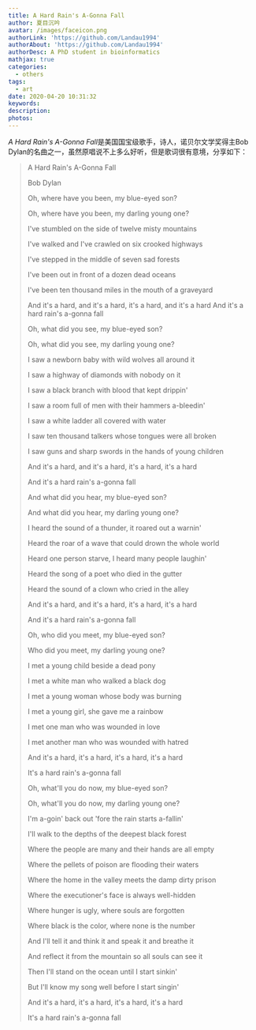 ```yaml
---
title: A Hard Rain's A-Gonna Fall
author: 夏目沉吟
avatar: /images/faceicon.png
authorLink: 'https://github.com/Landau1994'
authorAbout: 'https://github.com/Landau1994'
authorDesc: A PhD student in bioinformatics
mathjax: true
categories:
  - others
tags:
  - art
date: 2020-04-20 10:31:32
keywords:
description:
photos:
---
```


*A Hard Rain's A-Gonna Fall*是美国国宝级歌手，诗人，诺贝尔文学奖得主Bob Dylan的名曲之一，虽然原唱说不上多么好听，但是歌词很有意境，分享如下：

> A Hard Rain's A-Gonna Fall
> 
> Bob Dylan
> 
> Oh, where have you been, my blue-eyed son?
> 
> Oh, where have you been, my darling young one?
> 
> I've stumbled on the side of twelve misty mountains
> 
> I've walked and I've crawled on six crooked highways
> 
> I've stepped in the middle of seven sad forests
> 
> I've been out in front of a dozen dead oceans
> 
> I've been ten thousand miles in the mouth of a graveyard
> 
> And it's a hard, and it's a hard, it's a hard, and it's a hard
> And it's a hard rain's a-gonna fall
> 
> Oh, what did you see, my blue-eyed son?
> 
> Oh, what did you see, my darling young one?
> 
> I saw a newborn baby with wild wolves all around it
> 
> I saw a highway of diamonds with nobody on it
> 
> I saw a black branch with blood that kept drippin'
> 
> I saw a room full of men with their hammers a-bleedin'
> 
> I saw a white ladder all covered with water
> 
> I saw ten thousand talkers whose tongues were all broken
> 
> I saw guns and sharp swords in the hands of young children
> 
> And it's a hard, and it's a hard, it's a hard, it's a hard
> 
> And it's a hard rain's a-gonna fall
> 
> And what did you hear, my blue-eyed son?
> 
> And what did you hear, my darling young one?
> 
> I heard the sound of a thunder, it roared out a warnin'
> 
> Heard the roar of a wave that could drown the whole world
> 
> Heard one person starve, I heard many people laughin'
> 
> Heard the song of a poet who died in the gutter
> 
> Heard the sound of a clown who cried in the alley
> 
> And it's a hard, and it's a hard, it's a hard, it's a hard
> 
> And it's a hard rain's a-gonna fall
> 
> Oh, who did you meet, my blue-eyed son?
> 
> Who did you meet, my darling young one?
> 
> I met a young child beside a dead pony
> 
> I met a white man who walked a black dog
> 
> I met a young woman whose body was burning
> 
> I met a young girl, she gave me a rainbow
> 
> I met one man who was wounded in love
> 
> I met another man who was wounded with hatred
> 
> And it's a hard, it's a hard, it's a hard, it's a hard
> 
> It's a hard rain's a-gonna fall
> 
> Oh, what'll you do now, my blue-eyed son?
> 
> Oh, what'll you do now, my darling young one?
> 
> I'm a-goin' back out 'fore the rain starts a-fallin'
> 
> I'll walk to the depths of the deepest black forest
> 
> Where the people are many and their hands are all empty
> 
> Where the pellets of poison are flooding their waters
> 
> Where the home in the valley meets the damp dirty prison
> 
> Where the executioner's face is always well-hidden
> 
> Where hunger is ugly, where souls are forgotten
> 
> Where black is the color, where none is the number
> 
> And I'll tell it and think it and speak it and breathe it
> 
> And reflect it from the mountain so all souls can see it
> 
> Then I'll stand on the ocean until I start sinkin'
> 
> But I'll know my song well before I start singin'
> 
> And it's a hard, it's a hard, it's a hard, it's a hard
> 
> It's a hard rain's a-gonna fall